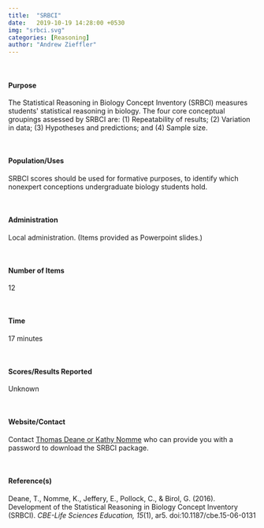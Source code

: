 ```yaml
---
title:  "SRBCI"
date:   2019-10-19 14:28:00 +0530
img: "srbci.svg"
categories: [Reasoning]
author: "Andrew Zieffler"
---
```



<br />

#### Purpose

The Statistical Reasoning in Biology Concept Inventory (SRBCI) measures students' statistical reasoning in biology. The four core conceptual groupings assessed by SRBCI are: (1) Repeatability of results; (2) Variation in data; (3) Hypotheses and predictions; and (4) Sample size.

<p style="margin-bottom:50px;"> </p>

#### Population/Uses

SRBCI scores should be used for formative purposes, to identify which nonexpert conceptions undergraduate biology students hold.

<p style="margin-bottom:50px;"> </p>

#### Administration

Local administration. (Items provided as Powerpoint slides.)

<p style="margin-bottom:50px;"> </p>

#### Number of Items

12

<p style="margin-bottom:50px;"> </p>

#### Time

17 minutes 

<p style="margin-bottom:50px;"> </p>

#### Scores/Results Reported

Unknown

<p style="margin-bottom:50px;"> </p>

#### Website/Contact

Contact [Thomas Deane or Kathy Nomme](http://q4b.biology.ubc.ca/concept-inventories/statistical-reasoning-in-biology/) who can provide you with a password to download the SRBCI package.

<p style="margin-bottom:50px;"> </p>

#### Reference(s)

Deane, T., Nomme, K., Jeffery, E., Pollock, C., &amp; Birol, G. (2016). Development of the Statistical Reasoning in Biology Concept Inventory (SRBCI). *CBE-Life Sciences Education, 15*(1), ar5. doi:10.1187/cbe.15-06-0131








